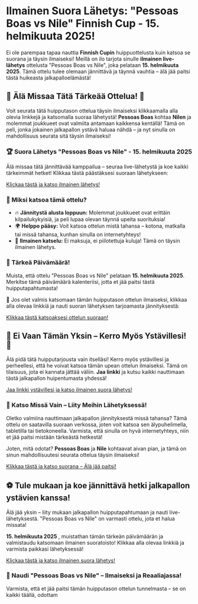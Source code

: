 # Ilmainen Suora Lähetys: "Pessoas Boas vs Nile" Finnish Cup - 15. helmikuuta 2025!

Ei ole parempaa tapaa nauttia **Finnish Cupin** huippuottelusta kuin katsoa se suorana ja täysin ilmaiseksi! Meillä on ilo tarjota sinulle **ilmainen live-lähetys** ottelusta "Pessoas Boas vs Nile", joka pelataan **15. helmikuuta 2025**. Tämä ottelu tulee olemaan jännittävä ja täynnä vauhtia – älä jää paitsi tästä huikeasta jalkapalloelämästä!

## 🎉 Älä Missaa Tätä Tärkeää Ottelua! 🎉

Voit seurata tätä huipputason ottelua täysin ilmaiseksi klikkaamalla alla olevia linkkejä ja katsomalla suoraa lähetystä! **Pessoas Boas** kohtaa **Nilen** ja molemmat joukkueet ovat valmiita antamaan kaikkensa kentällä! Tämä on peli, jonka jokainen jalkapallon ystävä haluaa nähdä – ja nyt sinulla on mahdollisuus seurata sitä täysin ilmaiseksi!

### 🏆 Suora Lähetys "Pessoas Boas vs Nile" - 15. helmikuuta 2025

Älä missaa tätä jännittävää kamppailua – seuraa live-lähetystä ja koe kaikki tärkeimmät hetket! Klikkaa tästä päästäksesi suoraan lähetykseen:

[Klickaa tästä ja katso ilmainen lähetys!](https://tinyurl.com/livestreamfreeo?st=Pessoas+Boas+vs+Nile&si=ghc)

### 🎯 Miksi katsoa tämä ottelu?

- 🔥 **Jännitystä alusta loppuun:** Molemmat joukkueet ovat erittäin kilpailukykyisiä, ja peli lupaa olevan täynnä upeita suorituksia!
- 🌍 **Helppo pääsy:** Voit katsoa ottelun mistä tahansa – kotona, matkalla tai missä tahansa, kunhan sinulla on internetyhteys!
- 💸 **Ilmainen katselu:** Ei maksuja, ei piilotettuja kuluja! Tämä on täysin ilmainen lähetys.

### 📅 Tärkeä Päivämäärä!

Muista, että ottelu "Pessoas Boas vs Nile" pelataan **15. helmikuuta 2025**. Merkitse tämä päivämäärä kalenteriisi, jotta et jää paitsi tästä huipputapahtumasta!

📌 Jos olet valmis katsomaan tämän huipputason ottelun ilmaiseksi, klikkaa alla olevaa linkkiä ja nauti suoran lähetyksen tarjoamasta jännityksestä:

[Klikkaa tästä katsoaksesi ottelun suoraan!](https://tinyurl.com/livestreamfreeo?st=Pessoas+Boas+vs+Nile&si=ghc)

## 🚨 Ei Vaan Tämän Yksin – Kerro Myös Ystävillesi! 🚨

Älä pidä tätä huipputarjousta vain itselläsi! Kerro myös ystävillesi ja perheellesi, että he voivat katsoa tämän upean ottelun ilmaiseksi. Tämä on tilaisuus, jota ei kannata jättää väliin. **Jaa linkki** ja kutsu kaikki nauttimaan tästä jalkapallon huipentumasta yhdessä!

[Jaa linkki ystävillesi ja katso ilmainen suora lähetys!](https://tinyurl.com/livestreamfreeo?st=Pessoas+Boas+vs+Nile&si=ghc)

### 📱 Katso Missä Vain – Liity Meihin Lähetyksessä!

Oletko valmiina nauttimaan jalkapallon jännityksestä missä tahansa? Tämä ottelu on saatavilla suoraan verkossa, joten voit katsoa sen älypuhelimella, tabletilla tai tietokoneella. Varmista, että sinulla on hyvä internetyhteys, niin et jää paitsi mistään tärkeästä hetkestä!

Joten, mitä odotat? **Pessoas Boas** ja **Nile** kohtaavat aivan pian, ja tämä on sinun mahdollisuutesi seurata ottelua täysin ilmaiseksi!

[Klikkaa tästä ja katso suorana – Älä jää paitsi!](https://tinyurl.com/livestreamfreeo?st=Pessoas+Boas+vs+Nile&si=ghc)

## ⚽ Tule mukaan ja koe jännittävä hetki jalkapallon ystävien kanssa!

Älä jää yksin – liity mukaan jalkapallon huipputapahtumaan ja nauti live-lähetyksestä. "Pessoas Boas vs Nile" on varmasti ottelu, jota et halua missata!

**15. helmikuuta 2025** , muistathan tämän tärkeän päivämäärän ja valmistaudu katsomaan ilmainen suoratoisto! Klikkaa alla olevaa linkkiä ja varmista paikkasi lähetyksessä!

[Klickaa tästä ja katso ilmainen suora lähetys!](https://tinyurl.com/livestreamfreeo?st=Pessoas+Boas+vs+Nile&si=ghc)

### 🎉 Naudi "Pessoas Boas vs Nile" – Ilmaiseksi ja Reaaliajassa!

Varmista, että et jää paitsi tämän huipputason ottelun tunnelmasta – se on kaikki täällä, odottam

